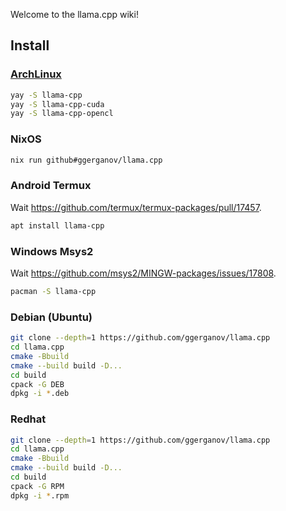 Welcome to the llama.cpp wiki!

## Install

### [ArchLinux](https://aur.archlinux.org/packages/llama-cpp)

```sh
yay -S llama-cpp
yay -S llama-cpp-cuda
yay -S llama-cpp-opencl
```

### NixOS

```sh
nix run github#ggerganov/llama.cpp
```

### Android Termux

Wait <https://github.com/termux/termux-packages/pull/17457>.

```sh
apt install llama-cpp
```

### Windows Msys2

Wait <https://github.com/msys2/MINGW-packages/issues/17808>.

```sh
pacman -S llama-cpp
```

### Debian (Ubuntu)

```sh
git clone --depth=1 https://github.com/ggerganov/llama.cpp
cd llama.cpp
cmake -Bbuild
cmake --build build -D...
cd build
cpack -G DEB
dpkg -i *.deb
```

### Redhat

```sh
git clone --depth=1 https://github.com/ggerganov/llama.cpp
cd llama.cpp
cmake -Bbuild
cmake --build build -D...
cd build
cpack -G RPM
dpkg -i *.rpm
```